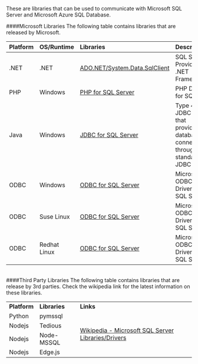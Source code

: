 These are libraries that can be used to communicate with Microsoft SQL Server and Microsoft Azure SQL Database. 


####Microsoft Libraries
The following table contains libraries that are released by Microsoft.

| Platform | OS/Runtime | Libraries | Description | Version |
| :--- | :--- | :--- | :--- | :--- |
| .NET | .NET | [ADO.NET/System.Data.SqlClient](http://www.microsoft.com/en-us/download/details.aspx?id=30653) | SQL Server Provider for .NET Framework | 4.5+ |
| PHP | Windows | [PHP for SQL Server](http://www.microsoft.com/en-us/download/details.aspx?id=20098) | PHP Driver for SQL | 2.0+ |
| Java | Windows | [JDBC for SQL Server](https://www.microsoft.com/en-us/download/details.aspx?id=11774) |  Type 4 JDBC driver that provides database connectivity through the standard JDBC API | 2.0+ |
| ODBC | Windows | [ODBC for SQL Server](http://www.microsoft.com/en-us/download/details.aspx?id=36434) | Microsoft ODBC Driver for SQL Server | 11.0+ |
| ODBC | Suse Linux | [ODBC for SQL Server](http://www.microsoft.com/en-us/download/details.aspx?id=34687) |Microsoft ODBC Driver for SQL Server | 11.0+ |
| ODBC | Redhat Linux | [ODBC for SQL Server](http://www.microsoft.com/en-us/download/details.aspx?id=34687) |Microsoft ODBC Driver for SQL Server | 11.0+ |


<br>
####Third Party Libraries
The following table contains libraries that are release by 3rd parties. Check the wikipedia link for the latest information on these libraries.

<table>
<tr>
  <td><b>Platform</b></td>
  <td><b>Libraries</b></td>
  <td><b>Links</b></td>
</tr>
<tr>
  <td>Python</td>
  <td>pymssql</td>
  <td rowspan=4><a href="https://en.wikipedia.org/wiki/Draft:Microsoft_SQL_Server_Libraries/Drivers">Wikipedia - Microsoft SQL Server Libraries/Drivers</a></td>
</tr>
<tr>
  <td>Nodejs</td>
  <td>Tedious</td>
</tr>
<tr>
  <td>Nodejs</td>
  <td>Node-MSSQL</td>
</tr>
<tr>
  <td>Nodejs</td>
  <td>Edge.js</td>
</tr>
</table>
